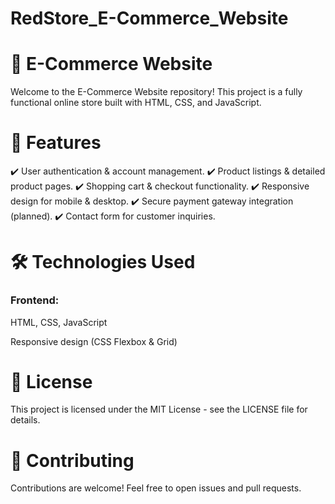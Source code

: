# RedStore_E-Commerce_Website
# **🏬 E-Commerce Website**

Welcome to the E-Commerce Website repository! This project is a fully functional online store built with HTML, CSS, and JavaScript.

# **📌 Features**
✔️ User authentication & account management.
✔️ Product listings & detailed product pages.
✔️ Shopping cart & checkout functionality.
✔️ Responsive design for mobile & desktop.
✔️ Secure payment gateway integration (planned).
✔️ Contact form for customer inquiries.

# **🛠️ Technologies Used**

### **Frontend:**

HTML, CSS, JavaScript

Responsive design (CSS Flexbox & Grid)

# **📜 License**

This project is licensed under the MIT License - see the LICENSE file for details.

# **🤝 Contributing**

Contributions are welcome! Feel free to open issues and pull requests.

